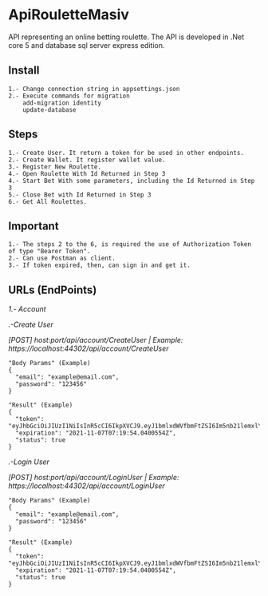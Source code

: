 # ApiRouletteMasiv
API representing an online betting roulette. The API is developed in .Net core 5 and database sql server express edition.

## Install
	1.- Change connection string in appsettings.json
	2.- Execute commands for migration
		add-migration identity
		update-database

## Steps
	1.- Create User. It return a token for be used in other endpoints.
	2.- Create Wallet. It register wallet value.
	3.- Register New Roulette.
	4.- Open Roulette With Id Returned in Step 3
	4.- Start Bet With some parameters, including the Id Returned in Step 3
	5.- Close Bet with Id Returned in Step 3
	6.- Get All Roulettes.

## Important
	1.- The steps 2 to the 6, is required the use of Authorization Token of type "Bearer Token".
	2.- Can use Postman as client.
	3.- If token expired, then, can sign in and get it.

## URLs (EndPoints)
_1.- Account_

_.-Create User_

_[POST] host:port/api/account/CreateUser | Example: https://localhost:44302/api/account/CreateUser_ 

	"Body Params" (Example)
	{
	  "email": "example@email.com",
	  "password": "123456"
	}

	"Result" (Example)
	{
	  "token": "eyJhbGciOiJIUzI1NiIsInR5cCI6IkpXVCJ9.eyJ1bmlxdWVfbmFtZSI6Im5nb21lemxlYWwzQGdtYWlsLmNvbSIsImh0dHA6Ly9zY2hlbWFzLnhtbHNvYXAub3JnL3dzLzIwMDUvMDUvaWRlbnRpdHkvY2xhaW1zL25hbWUiOiJuZ29tZXpsZWFsM0BnbWFpbC5jb20iLCJVc2VySWQiOiI1YjU4Y2Q2Zi04ZmRhLTQxNTktOWY4MS1jN2ZlMzZjZThiNGUiLCJqdGkiOiJmNDNmMDY4MC1mOTI3LTQ0NDAtOTFlMS04OGNkN2VhODBlZDYiLCJleHAiOjE2MzYyNjk1OTQsImlzcyI6ImRvbWFpbi5jb20iLCJhdWQiOiJkb21haW4uY29tIn0.JgMOFQeCG5EljzMs2Fk4J0HsytOwvltPw2n2vBws6mU",
	  "expiration": "2021-11-07T07:19:54.0400554Z",
	  "status": true
	}

_.-Login User_

_[POST] host:port/api/account/LoginUser | Example: https://localhost:44302/api/account/LoginUser_ 

	"Body Params" (Example)
	{
	  "email": "example@email.com",
	  "password": "123456"
	}

	"Result" (Example)
	{
	  "token": "eyJhbGciOiJIUzI1NiIsInR5cCI6IkpXVCJ9.eyJ1bmlxdWVfbmFtZSI6Im5nb21lemxlYWwzQGdtYWlsLmNvbSIsImh0dHA6Ly9zY2hlbWFzLnhtbHNvYXAub3JnL3dzLzIwMDUvMDUvaWRlbnRpdHkvY2xhaW1zL25hbWUiOiJuZ29tZXpsZWFsM0BnbWFpbC5jb20iLCJVc2VySWQiOiI1YjU4Y2Q2Zi04ZmRhLTQxNTktOWY4MS1jN2ZlMzZjZThiNGUiLCJqdGkiOiJmNDNmMDY4MC1mOTI3LTQ0NDAtOTFlMS04OGNkN2VhODBlZDYiLCJleHAiOjE2MzYyNjk1OTQsImlzcyI6ImRvbWFpbi5jb20iLCJhdWQiOiJkb21haW4uY29tIn0.JgMOFQeCG5EljzMs2Fk4J0HsytOwvltPw2n2vBws6mU",
	  "expiration": "2021-11-07T07:19:54.0400554Z",
	  "status": true
	}
